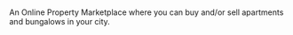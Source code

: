 ### 
An Online Property Marketplace where you can buy and/or sell apartments and bungalows in your city.
